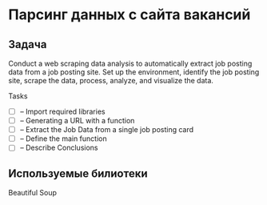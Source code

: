 # Парсинг данных с сайта вакансий

## Задача

Conduct a web scraping data analysis to automatically extract job posting data from a job posting site. Set up the environment, identify the job posting site, scrape the data, process, analyze, and visualize the data.

Tasks

- [ ] – Import required libraries
- [ ] – Generating a URL with a function
- [ ] – Extract the Job Data from a single job posting card
- [ ] – Define the main function
- [ ] – Describe Conclusions

## Используемые билиотеки

Beautiful Soup
